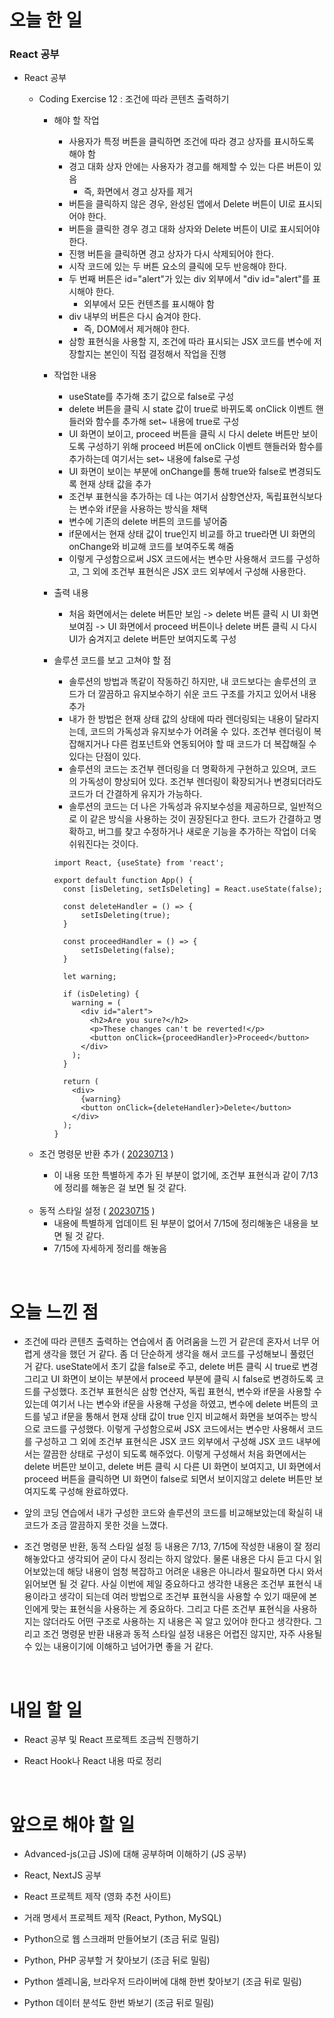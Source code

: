 # 오늘 한 일

### React 공부

- React 공부

  - Coding Exercise 12 : 조건에 따라 콘텐츠 출력하기

    - 해야 할 작업

      - 사용자가 특정 버튼을 클릭하면 조건에 따라 경고 상자를 표시하도록 해야 함
      - 경고 대화 상자 안에는 사용자가 경고를 해제할 수 있는 다른 버튼이 있음
        - 즉, 화면에서 경고 상자를 제거
      - 버튼을 클릭하지 않은 경우, 완성된 앱에서 Delete 버튼이 UI로 표시되어야 한다.
      - 버튼을 클릭한 경우 경고 대화 상자와 Delete 버튼이 UI로 표시되어야 한다.
      - 진행 버튼을 클릭하면 경고 상자가 다시 삭제되어야 한다.
      - 시작 코드에 있는 두 버튼 요소의 클릭에 모두 반응해야 한다.
      - 두 번째 버튼은 id="alert"가 있는 div 외부에서 "div id="alert"를 표시해야 한다.
        - 외부에서 모든 컨텐츠를 표시해야 함
      - div 내부의 버튼은 다시 숨겨야 한다.
        - 즉, DOM에서 제거해야 한다.
      - 삼항 표현식을 사용할 지, 조건에 따라 표시되는 JSX 코드를 변수에 저장할지는 본인이 직접 결정해서 작업을 진행

    - 작업한 내용

      - useState를 추가해 초기 값으로 false로 구성
      - delete 버튼을 클릭 시 state 값이 true로 바뀌도록 onClick 이벤트 핸들러와 함수를 추가해 set~ 내용에 true로 구성
      - UI 화면이 보이고, proceed 버튼을 클릭 시 다시 delete 버튼만 보이도록 구성하기 위해 proceed 버튼에 onClick 이벤트 핸들러와 함수를 추가하는데 여기서는 set~ 내용에 false로 구성
      - UI 화면이 보이는 부분에 onChange를 통해 true와 false로 변경되도록 현재 상태 값을 추가
      - 조건부 표현식을 추가하는 데 나는 여기서 삼항연산자, 독립표현식보다는 변수와 if문을 사용하는 방식을 채택
      - 변수에 기존의 delete 버튼의 코드를 넣어줌
      - if문에서는 현재 상태 값이 true인지 비교를 하고 true라면 UI 화면의 onChange와 비교해 코드를 보여주도록 해줌
      - 이렇게 구성함으로써 JSX 코드에서는 변수만 사용해서 코드를 구성하고, 그 외에 조건부 표현식은 JSX 코드 외부에서 구성해 사용한다.

    - 출력 내용

      - 처음 화면에서는 delete 버튼만 보임 -> delete 버튼 클릭 시 UI 화면 보여짐 -> UI 화면에서 proceed 버튼이나 delete 버튼 클릭 시 다시 UI가 숨겨지고 delete 버튼만 보여지도록 구성

    - 솔루션 코드를 보고 고쳐야 할 점

      - 솔루션의 방법과 똑같이 작동하긴 하지만, 내 코드보다는 솔루션의 코드가 더 깔끔하고 유지보수하기 쉬운 코드 구조를 가지고 있어서 내용 추가
      - 내가 한 방법은 현재 상태 값의 상태에 따라 렌더링되는 내용이 달라지는데, 코드의 가독성과 유지보수가 어려울 수 있다. 조건부 렌더링이 복잡해지거나 다른 컴포넌트와 연동되어야 할 때 코드가 더 복잡해질 수 있다는 단점이 있다.
      - 솔루션의 코드는 조건부 렌더링을 더 명확하게 구현하고 있으며, 코드의 가독성이 향상되어 있다. 조건부 렌더링이 확장되거나 변경되더라도 코드가 더 간결하게 유지가 가능하다.
      - 솔루션의 코드는 더 나은 가독성과 유지보수성을 제공하므로, 일반적으로 이 같은 방식을 사용하는 것이 권장된다고 한다. 코드가 간결하고 명확하고, 버그를 찾고 수정하거나 새로운 기능을 추가하는 작업이 더욱 쉬워진다는 것이다.

      ```
      import React, {useState} from 'react';

      export default function App() {
        const [isDeleting, setIsDeleting] = React.useState(false);

        const deleteHandler = () => {
            setIsDeleting(true);
        }

        const proceedHandler = () => {
            setIsDeleting(false);
        }

        let warning;

        if (isDeleting) {
          warning = (
            <div id="alert">
              <h2>Are you sure?</h2>
              <p>These changes can't be reverted!</p>
              <button onClick={proceedHandler}>Proceed</button>
            </div>
          );
        }

        return (
          <div>
            {warning}
            <button onClick={deleteHandler}>Delete</button>
          </div>
        );
      }
      ```

  - 조건 명령문 반환 추가 ( [20230713](/DateLink/2023-07/230713.md) )
    - 이 내용 또한 특별하게 추가 된 부분이 없기에, 조건부 표현식과 같이 7/13에 정리를 해놓은 걸 보면 될 것 같다.

  <br />

  - 동적 스타일 설정 ( [20230715](/DateLink/2023-07/230715.md) )
    - 내용에 특별하게 업데이트 된 부분이 없어서 7/15에 정리해놓은 내용을 보면 될 것 같다.
    - 7/15에 자세하게 정리를 해놓음

<br />

# 오늘 느낀 점

- 조건에 따라 콘텐츠 출력하는 연습에서 좀 어려움을 느낀 거 같은데 혼자서 너무 어렵게 생각을 했던 거 같다. 좀 더 단순하게 생각을 해서 코드를 구성해보니 풀렸던 거 같다. useState에서 초기 값을 false로 주고, delete 버튼 클릭 시 true로 변경 그리고 UI 화면이 보이는 부분에서 proceed 부분에 클릭 시 false로 변경하도록 코드를 구성했다. 조건부 표현식은 삼항 연산자, 독립 표현식, 변수와 if문을 사용할 수 있는데 여기서 나는 변수와 if문을 사용해 구성을 하였고, 변수에 delete 버튼의 코드를 넣고 if문을 통해서 현재 상태 값이 true 인지 비교해서 화면을 보여주는 방식으로 코드를 구성했다. 이렇게 구성함으로써 JSX 코드에서는 변수만 사용해서 코드를 구성하고 그 외에 조건부 표현식은 JSX 코드 외부에서 구성해 JSX 코드 내부에서는 깔끔한 상태로 구성이 되도록 해주었다. 이렇게 구성해서 처음 화면에서는 delete 버튼만 보이고, delete 버튼 클릭 시 다른 UI 화면이 보여지고, UI 화면에서 proceed 버튼을 클릭하면 UI 화면이 false로 되면서 보이지않고 delete 버튼만 보여지도록 구성해 완료하였다.

- 앞의 코딩 연습에서 내가 구성한 코드와 솔루션의 코드를 비교해보았는데 확실히 내 코드가 조금 깔끔하지 못한 것을 느꼈다.

- 조건 명령문 반환, 동적 스타일 설정 등 내용은 7/13, 7/15에 작성한 내용이 잘 정리해놓았다고 생각되어 굳이 다시 정리는 하지 않았다. 물론 내용은 다시 듣고 다시 읽어보았는데 해당 내용이 엄청 복잡하고 어려운 내용은 아니라서 필요하면 다시 와서 읽어보면 될 것 같다. 사실 이번에 제일 중요하다고 생각한 내용은 조건부 표현식 내용이라고 생각이 되는데 여러 방법으로 조건부 표현식을 사용할 수 있기 때문에 본인에게 맞는 표현식을 사용하는 게 중요하다. 그리고 다른 조건부 표현식을 사용하지는 않더라도 어떤 구조로 사용하는 지 내용은 꼭 알고 있어야 한다고 생각한다. 그리고 조건 명령문 반환 내용과 동적 스타일 설정 내용은 어렵진 않지만, 자주 사용될 수 있는 내용이기에 이해하고 넘어가면 좋을 거 같다.

<br />

# 내일 할 일

- React 공부 및 React 프로젝트 조금씩 진행하기

- React Hook나 React 내용 따로 정리

<br />

# 앞으로 해야 할 일

- Advanced-js(고급 JS)에 대해 공부하며 이해하기 (JS 공부)

- React, NextJS 공부

- React 프로젝트 제작 (영화 추천 사이트)

- 거래 명세서 프로젝트 제작 (React, Python, MySQL)

- Python으로 웹 스크래퍼 만들어보기 (조금 뒤로 밀림)

- Python, PHP 공부할 거 찾아보기 (조금 뒤로 밀림)

- Python 셀레니움, 브라우저 드라이버에 대해 한번 찾아보기 (조금 뒤로 밀림)

- Python 데이터 분석도 한번 봐보기 (조금 뒤로 밀림)
